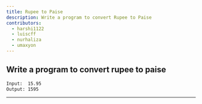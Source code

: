 ```yaml
---
title: Rupee to Paise
description: Write a program to convert Rupee to Paise
contributors:
  - harshi1122
  - luiscff
  - nurhaliza
  - umaxyon
---
```


## Write a program to convert rupee to paise

```txt
Input:  15.95
Output: 1595
```

---
